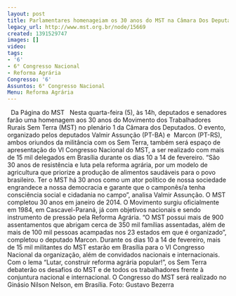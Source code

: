 ```yaml
---
layout: post
title: Parlamentares homenageiam os 30 anos do MST na Câmara Dos Deputados
legacy_url: http://www.mst.org.br/node/15669
created: 1391529747
images: []
video: 
tags:
- '6'
- 6° Congresso Nacional
- Reforma Agrária
Congresso: '6'
Assuntos: 6° Congresso Nacional
Menu: Reforma Agrária
---
```



 
Da Página do MST
 
Nesta quarta-feira (5), às 14h, deputados e senadores farão uma homenagem aos 30 anos do Movimento dos Trabalhadores Rurais Sem Terra (MST) no plenário 1 da Câmara dos Deputados.
O evento, organizado pelos deputados Valmir Assunção (PT-BA) e  Marcon (PT-RS), ambos oriundos da militância com os Sem Terra, também será espaço de apresentação do VI Congresso Nacional do MST, a ser realizado com mais de 15 mil delegados em Brasília durante os dias 10 a 14 de fevereiro.
“São 30 anos de resistência e luta pela reforma agrária, por um modelo de agricultura que priorize a produção de alimentos saudáveis para o povo brasileiro. Ter o MST há 30 anos como um ator político de nossa sociedade engrandece a nossa democracia e garante que o camponês/a tenha consciência social e cidadania no campo”, analisa Valmir Assunção.
O MST completou 30 anos em janeiro de 2014. O Movimento surgiu oficialmente em 1984, em Cascavel-Paraná, já com objetivos nacionais e sendo instrumento de pressão pela Reforma Agrária.
“O MST possui mais de 900 assentamentos que abrigam cerca de 350 mil famílias assentadas, além de mais de 100 mil pessoas acampadas nos 23 estados em que é organizado”, completou o deputado Marcon.
Durante os dias 10 a 14 de fevereiro, mais de 15 mil militantes do MST estarão em Brasília para o VI Congresso Nacional da organização, além de convidados nacionais e internacionais.
Com o lema “Lutar, construir reforma agrária popular!”, os Sem Terra debaterão os desafios do MST e de todos os trabalhadores frente à conjuntura nacional e internacional.
O Congresso do MST será realizado no Ginásio Nilson Nelson, em Brasília.
Foto: Gustavo Bezerra
 
